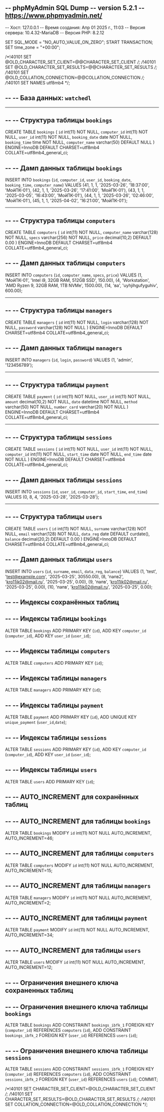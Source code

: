 -- phpMyAdmin SQL Dump
-- version 5.2.1
-- https://www.phpmyadmin.net/
--
-- Хост: 127.0.0.1
-- Время создания: Апр 01 2025 г., 11:03
-- Версия сервера: 10.4.32-MariaDB
-- Версия PHP: 8.2.12

SET SQL_MODE = "NO_AUTO_VALUE_ON_ZERO";
START TRANSACTION;
SET time_zone = "+00:00";


/*!40101 SET @OLD_CHARACTER_SET_CLIENT=@@CHARACTER_SET_CLIENT */;
/*!40101 SET @OLD_CHARACTER_SET_RESULTS=@@CHARACTER_SET_RESULTS */;
/*!40101 SET @OLD_COLLATION_CONNECTION=@@COLLATION_CONNECTION */;
/*!40101 SET NAMES utf8mb4 */;

--
-- База данных: `watchedl`
--

-- --------------------------------------------------------

--
-- Структура таблицы `bookings`
--

CREATE TABLE `bookings` (
  `id` int(11) NOT NULL,
  `computer_id` int(11) NOT NULL,
  `user_id` int(11) NOT NULL,
  `booking_date` date NOT NULL,
  `booking_time` time NOT NULL,
  `computer_name` varchar(50) DEFAULT NULL
) ENGINE=InnoDB DEFAULT CHARSET=utf8mb4 COLLATE=utf8mb4_general_ci;

--
-- Дамп данных таблицы `bookings`
--

INSERT INTO `bookings` (`id`, `computer_id`, `user_id`, `booking_date`, `booking_time`, `computer_name`) VALUES
(41, 1, 1, '2025-03-26', '18:37:00', 'МойПК-01'),
(42, 1, 1, '2025-03-26', '17:41:00', 'МойПК-01'),
(43, 1, 1, '2025-03-05', '16:43:00', 'МойПК-01'),
(44, 1, 1, '2025-03-26', '02:46:00', 'МойПК-01'),
(45, 1, 1, '2025-04-02', '16:21:00', 'МойПК-01');

-- --------------------------------------------------------

--
-- Структура таблицы `computers`
--

CREATE TABLE `computers` (
  `id` int(11) NOT NULL,
  `computer_name` varchar(128) NOT NULL,
  `specs` varchar(256) NOT NULL,
  `price` decimal(10,2) DEFAULT 0.00
) ENGINE=InnoDB DEFAULT CHARSET=utf8mb4 COLLATE=utf8mb4_general_ci;

--
-- Дамп данных таблицы `computers`
--

INSERT INTO `computers` (`id`, `computer_name`, `specs`, `price`) VALUES
(1, 'МойПК-01', 'Intel i9, 32GB RAM, 512GB SSD', 150.00),
(4, 'Workstation', 'AMD Ryzen 9, 32GB RAM, 1TB NVMe', 1500.00),
(14, 'ва', 'uyhjihgufyguhiv', 600.00);

-- --------------------------------------------------------

--
-- Структура таблицы `managers`
--

CREATE TABLE `managers` (
  `id` int(11) NOT NULL,
  `login` varchar(128) NOT NULL,
  `password` varchar(128) NOT NULL
) ENGINE=InnoDB DEFAULT CHARSET=utf8mb4 COLLATE=utf8mb4_general_ci;

--
-- Дамп данных таблицы `managers`
--

INSERT INTO `managers` (`id`, `login`, `password`) VALUES
(1, 'admin', '123456789');

-- --------------------------------------------------------

--
-- Структура таблицы `payment`
--

CREATE TABLE `payment` (
  `id` int(11) NOT NULL,
  `user_id` int(11) NOT NULL,
  `amount` decimal(10,2) NOT NULL,
  `date` datetime NOT NULL,
  `method` varchar(50) NOT NULL,
  `number_card` varchar(20) NOT NULL
) ENGINE=InnoDB DEFAULT CHARSET=utf8mb4 COLLATE=utf8mb4_general_ci;

-- --------------------------------------------------------

--
-- Структура таблицы `sessions`
--

CREATE TABLE `sessions` (
  `id` int(11) NOT NULL,
  `user_id` int(11) NOT NULL,
  `computer_id` int(11) NOT NULL,
  `start_time` date NOT NULL,
  `end_time` date NOT NULL
) ENGINE=InnoDB DEFAULT CHARSET=utf8mb4 COLLATE=utf8mb4_general_ci;

--
-- Дамп данных таблицы `sessions`
--

INSERT INTO `sessions` (`id`, `user_id`, `computer_id`, `start_time`, `end_time`) VALUES
(0, 8, 4, '2025-03-28', '2025-03-28');

-- --------------------------------------------------------

--
-- Структура таблицы `users`
--

CREATE TABLE `users` (
  `id` int(11) NOT NULL,
  `surname` varchar(128) NOT NULL,
  `email` varchar(128) NOT NULL,
  `data_reg` date DEFAULT curdate(),
  `balance` decimal(20,2) DEFAULT 0.00
) ENGINE=InnoDB DEFAULT CHARSET=utf8mb4 COLLATE=utf8mb4_general_ci;

--
-- Дамп данных таблицы `users`
--

INSERT INTO `users` (`id`, `surname`, `email`, `data_reg`, `balance`) VALUES
(1, 'test', 'test@example.com', '2025-03-25', 30550.00),
(8, 'папв2', 'kro11ik02@mail.ru', '2025-03-25', 0.00),
(9, 'папв', 'kro11ik02@mail.ru', '2025-03-25', 0.00),
(10, 'папв', 'kro11ik02@mail.ru', '2025-03-25', 0.00);

--
-- Индексы сохранённых таблиц
--

--
-- Индексы таблицы `bookings`
--
ALTER TABLE `bookings`
  ADD PRIMARY KEY (`id`),
  ADD KEY `computer_id` (`computer_id`),
  ADD KEY `user_id` (`user_id`);

--
-- Индексы таблицы `computers`
--
ALTER TABLE `computers`
  ADD PRIMARY KEY (`id`);

--
-- Индексы таблицы `managers`
--
ALTER TABLE `managers`
  ADD PRIMARY KEY (`id`);

--
-- Индексы таблицы `payment`
--
ALTER TABLE `payment`
  ADD PRIMARY KEY (`id`),
  ADD UNIQUE KEY `unique_payment` (`user_id`,`date`);

--
-- Индексы таблицы `sessions`
--
ALTER TABLE `sessions`
  ADD PRIMARY KEY (`id`),
  ADD KEY `computer_id` (`computer_id`),
  ADD KEY `user_id` (`user_id`);

--
-- Индексы таблицы `users`
--
ALTER TABLE `users`
  ADD PRIMARY KEY (`id`);

--
-- AUTO_INCREMENT для сохранённых таблиц
--

--
-- AUTO_INCREMENT для таблицы `bookings`
--
ALTER TABLE `bookings`
  MODIFY `id` int(11) NOT NULL AUTO_INCREMENT, AUTO_INCREMENT=46;

--
-- AUTO_INCREMENT для таблицы `computers`
--
ALTER TABLE `computers`
  MODIFY `id` int(11) NOT NULL AUTO_INCREMENT, AUTO_INCREMENT=15;

--
-- AUTO_INCREMENT для таблицы `managers`
--
ALTER TABLE `managers`
  MODIFY `id` int(11) NOT NULL AUTO_INCREMENT, AUTO_INCREMENT=2;

--
-- AUTO_INCREMENT для таблицы `payment`
--
ALTER TABLE `payment`
  MODIFY `id` int(11) NOT NULL AUTO_INCREMENT, AUTO_INCREMENT=34;

--
-- AUTO_INCREMENT для таблицы `users`
--
ALTER TABLE `users`
  MODIFY `id` int(11) NOT NULL AUTO_INCREMENT, AUTO_INCREMENT=12;

--
-- Ограничения внешнего ключа сохраненных таблиц
--

--
-- Ограничения внешнего ключа таблицы `bookings`
--
ALTER TABLE `bookings`
  ADD CONSTRAINT `bookings_ibfk_1` FOREIGN KEY (`computer_id`) REFERENCES `computers` (`id`),
  ADD CONSTRAINT `bookings_ibfk_2` FOREIGN KEY (`user_id`) REFERENCES `users` (`id`);

--
-- Ограничения внешнего ключа таблицы `sessions`
--
ALTER TABLE `sessions`
  ADD CONSTRAINT `sessions_ibfk_1` FOREIGN KEY (`computer_id`) REFERENCES `computers` (`id`),
  ADD CONSTRAINT `sessions_ibfk_2` FOREIGN KEY (`user_id`) REFERENCES `users` (`id`);
COMMIT;

/*!40101 SET CHARACTER_SET_CLIENT=@OLD_CHARACTER_SET_CLIENT */;
/*!40101 SET CHARACTER_SET_RESULTS=@OLD_CHARACTER_SET_RESULTS */;
/*!40101 SET COLLATION_CONNECTION=@OLD_COLLATION_CONNECTION */;
